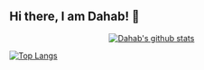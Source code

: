 ## Hi there, I am Dahab! 👋


<div align="center">
  
[![Dahab's github stats](https://github-readme-stats.vercel.app/api?username=goldshakil&show_icons=true&theme=react&custom_title=Stats)](https://github.com/anuraghazra/github-readme-stats)

</div>

[![Top Langs](https://github-readme-stats.vercel.app/api/top-langs/?username=goldshakil&theme=react&layout=compact)](https://github.com/anuraghazra/github-readme-stats)


<!--
**goldshakil/goldshakil** is a ✨ _special_ ✨ repository because its `README.md` (this file) appears on your GitHub profile.

Here are some ideas to get you started:


- 🔭 I’m currently working on ...
- 🌱 I’m currently learning ...
- 👯 I’m looking to collaborate on ...
- 🤔 I’m looking for help with ...
- 💬 Ask me about ...
- 📫 How to reach me: ...
- 😄 Pronouns: ...
- ⚡ Fun fact: ...
-->
